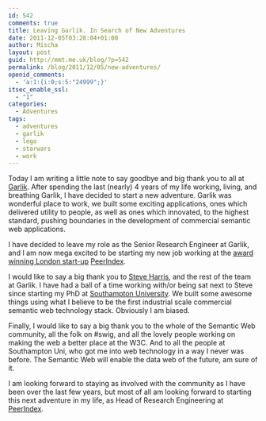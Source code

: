 ```yaml
---
id: 542
comments: true
title: Leaving Garlik. In Search of New Adventures
date: 2011-12-05T03:28:04+01:00
author: Mischa
layout: post
guid: http://mmt.me.uk/blog/?p=542
permalink: /blog/2011/12/05/new-adventures/
openid_comments:
  - 'a:1:{i:0;s:5:"24999";}'
itsec_enable_ssl:
  - "1"
categories:
  - Adventures
tags:
  - adventures
  - garlik
  - lego
  - starwars
  - work
---
```

Today I am writing a little note to say goodbye and big thank you to all at [Garlik](http://www.garlik.com/). After spending the last (nearly) 4 years of my life working, living, and breathing Garlik, I have decided to start a new adventure. Garlik was wonderful place to work, we built some exciting applications, ones which delivered utility to people, as well as ones which innovated, to the highest standard, pushing boundaries in the development of commercial semantic web applications. 

I have decided to leave my role as the Senior Research Engineer at Garlik, and I am now mega excited to be starting my new job working at the [award winning London start-up](http://eu.techcrunch.com/2011/11/18/peer-index-takes-the-honours-as-the-europas-awards-drifts-east/) [PeerIndex](http://www.peerindex.com/). 

I would like to say a big thank you to [Steve Harris](http://plugin.org.uk/swh.xrdf#me), and the rest of the team at Garlik. I have had a ball of a time working with/or being sat next to Steve since starting my PhD at [Southampton University](http://www.ecs.soton.ac.uk/). We built some awesome things using what I believe to be the first industrial scale commercial semantic web technology stack. Obviously I am biased. 

Finally, I would like to say a big thank you to the whole of the Semantic Web community, all the folk on #swig, and all the lovely people working on making the web a better place at the W3C. And to all the people at Southampton Uni, who got me into web technology in a way I never was before. The Semantic Web will enable the data web of the future, am sure of it.

I am looking forward to staying as involved with the community as I have been over the last few years, but most of all am looking forward to starting this next adventure in my life, as Head of Research Engineering at [PeerIndex](http://www.peerindex.com/).
